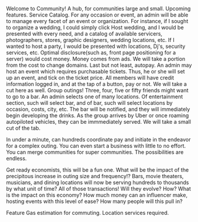 Welcome to Community!
A hub, for communities large and small. 
Upcoming features. 
Service Catalog. For any occasion or event, an admin will be able to manage every facet of an event or organization. For instance, if I sought to organize a wedding, I could simply click Host wedding, and I would be presented
with every need, and a catalog of available servicers, photographers, stores, graphic designers, wedding locations, etc. 
If I wanted to host a party, I would be presented with locations, Dj's, security services, etc. 
Optimal disclosure(such as, front page positioning for a server) would cost money. 
Money comes from ads. 
We will take a portion from the cost to change domains. 
Last but not least, autopay. 
An admin may host an event which requires purchasable tickets. Thus, he or she will set up an event, and tick on the ticket price. All members will have credit information logged in, and at the tap of a button, 
pay or not. We will take a cut here as well. 
Group outings!
Three, four, five or fifty friends might want to go to a bar. An admin selects one of many locations. Of entertainment section, such will select bar, and of bar, such will select locations by 
occasion, costs, city, etc. The bar will be notified, and they will immediately begin developing the drinks. As the group arrives by Uber or once roaming autopiloted vehicles, they can be immmediately served.
We will take a small cut of the tab. 

In under a minute, can hundreds coordinate pay and initiate in the endeavor for a complex outing. 
You can even start a business with little to no effort.
You can merge communities for super communities. 
The possibilities are endless. 

Get ready economists, this will be a fun one. What will be the impact of the precipitous increase in outing size and frequency!?
Bars, movie theaters, musicians, and dining locations will now be serving hundreds to thousands by what unit of time? All of those transactions! 
Will they evolve? How?
What is the impact on this economy?
How much money can an influencer make, hosting events with this level of ease? How many people will this pull in? 

Feature
Gas estimation for commuting.
Location services required. 


